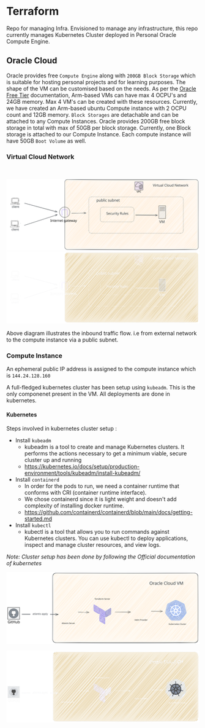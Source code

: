 # Terraform

Repo for managing Infra. Envisioned to manage any infrastructure, this repo currently manages Kubernetes Cluster deployed in Personal Oracle Compute Engine. 

## Oracle Cloud
Oracle provides free `Compute Engine` along with `200GB Block Storage` which is suitable for hosting personal projects and for learning purposes. The shape of the VM can be customised based on the needs. As per the [Oracle Free Tier](https://www.oracle.com/in/cloud/free/#free-cloud-trial) documentation, Arm-based VMs can have max 4 OCPU's and 24GB memory. Max 4 VM's can be created with these resources. Currently, we have created an Arm-based ubuntu Compute instance with 2 OCPU count and 12GB memory. 
`Block Storages` are detachable and can be attached to any Compute Instances. Oracle provides 200GB free block storage in total with max of 50GB per block storage. Currently, one Block storage is attached to our Compute Instance. Each compute instance will have 50GB `Boot Volume` as well. 


### Virtual Cloud Network
<br/>
 
![vpc](/docs/assets/vpc-light.svg#gh-light-mode-only)
![vpc](/docs/assets/vpc-dark.svg#gh-dark-mode-only)

Above diagram illustrates the inbound traffic flow. i.e from external network to the compute instance via a public subnet. 

### Compute Instance 

An ephemeral public IP address is assigned to the compute instance which is `144.24.128.160`

A full-fledged kubernetes cluster has been setup using `kubeadm`. This is the only componenet present in the VM. All deployments are done in kubernetes. 


#### Kubernetes

Steps involved in kubernetes cluster setup : 
- Install `kubeadm`
    - kubeadm is a tool to create and manage Kubernetes clusters. It performs the actions necessary to get a minimum viable, secure cluster up and running 
    - https://kubernetes.io/docs/setup/production-environment/tools/kubeadm/install-kubeadm/
- Install `containerd`
    - In order for the pods to run, we need a container runtime that conforms with CRI (container runtime interface). 
    - We chose containerd since it is light weight and doesn't add complexity of installing docker runtime. 
    - https://github.com/containerd/containerd/blob/main/docs/getting-started.md
- Install `kubectl`
    - kubectl is a tool that allows you to run commands against Kubernetes clusters. You can use kubectl to deploy applications, inspect and manage cluster resources, and view logs.
    


*Note: Cluster setup has been done by following the Official documentation of kubernetes*


![compute-instance](/docs/assets//compute-instance-light.svg#gh-light-mode-only)

![compute-instance](/docs/assets//compute-instance-dark.svg#gh-dark-mode-only)